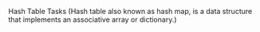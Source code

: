 Hash Table Tasks (Hash table also known as hash map, is a data structure that implements an associative array or dictionary.)

